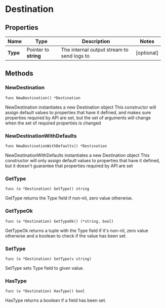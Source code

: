 # Destination

## Properties

|Name | Type | Description | Notes|
|------------ | ------------- | ------------- | -------------|
|**Type** | Pointer to **string** | The internal output stream to send logs to | [optional] |

## Methods

### NewDestination

`func NewDestination() *Destination`

NewDestination instantiates a new Destination object
This constructor will assign default values to properties that have it defined,
and makes sure properties required by API are set, but the set of arguments
will change when the set of required properties is changed

### NewDestinationWithDefaults

`func NewDestinationWithDefaults() *Destination`

NewDestinationWithDefaults instantiates a new Destination object
This constructor will only assign default values to properties that have it defined,
but it doesn't guarantee that properties required by API are set

### GetType

`func (o *Destination) GetType() string`

GetType returns the Type field if non-nil, zero value otherwise.

### GetTypeOk

`func (o *Destination) GetTypeOk() (*string, bool)`

GetTypeOk returns a tuple with the Type field if it's non-nil, zero value otherwise
and a boolean to check if the value has been set.

### SetType

`func (o *Destination) SetType(v string)`

SetType sets Type field to given value.

### HasType

`func (o *Destination) HasType() bool`

HasType returns a boolean if a field has been set.


